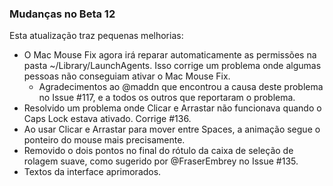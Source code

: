 ### Mudanças no Beta 12

Esta atualização traz pequenas melhorias:

- O Mac Mouse Fix agora irá reparar automaticamente as permissões na pasta ~/Library/LaunchAgents. Isso corrige um problema onde algumas pessoas não conseguiam ativar o Mac Mouse Fix.
  - Agradecimentos ao @maddn que encontrou a causa deste problema no Issue #117, e a todos os outros que reportaram o problema.
- Resolvido um problema onde Clicar e Arrastar não funcionava quando o Caps Lock estava ativado. Corrige #136.
- Ao usar Clicar e Arrastar para mover entre Spaces, a animação segue o ponteiro do mouse mais precisamente.
- Removido o dois pontos no final do rótulo da caixa de seleção de rolagem suave, como sugerido por @FraserEmbrey no Issue #135.
- Textos da interface aprimorados.